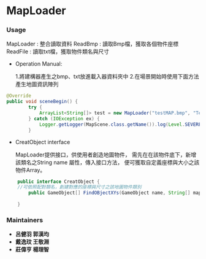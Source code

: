 # MapLoader

### **Usage**

MapLoader : 整合讀取資料
ReadBmp : 讀取Bmp檔，獲取各個物件座標
ReadFile : 讀取txt檔，獲取物件類名與尺寸

- Operation Manual:

    1.將建構器產生之bmp、txt放進載入器資料夾中
    2.在場景開始時使用下面方法產生地圖資訊陣列

``` java
@Override
public void sceneBegin() {
        try {
            ArrayList<String[]> test = new MapLoader("testMAP.bmp", "Test.txt").combineInfo();
        } catch (IOException ex) {
            Logger.getLogger(MapScene.class.getName()).log(Level.SEVERE, null, ex);
        }

```

- CreatObject interface

  MapLoader提供接口，供使用者創造地圖物件，
  需先在在該物件底下，新增該類名之String name 屬性，傳入接口方法，
   便可獲取自定義座標與大小之該物件Array。

```java
    public interface CreatObject { 
    //可依照配對類名，創建對應的座標與尺寸之該地圖物件類別
        public GameObject[] FindOBjectXYs(GameObject name, String[] mapArr);
        
    }
```

### **Maintainers**
-    **呂健羽 郭漢均**
-    **戴逸玟 王敬淵**
-    **莊偉亨 楊理智**